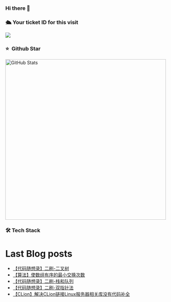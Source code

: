 ### Hi there 👋

<!--
**doraemon-hub-art/doraemon-hub-art** is a ✨ _special_ ✨ repository because its `README.md` (this file) appears on your GitHub profile.

Here are some ideas to get you started:

- 🔭 I’m currently working on ...

- 🌱 I’m currently learning ...

- 👯 I’m looking to collaborate on ...

- 🤔 I’m looking for help with ...

- 💬 Ask me about ...

- 📫 How to reach me: ...

- 😄 Pronouns: ...

- ⚡ Fun fact: ...
  -->

  

### **🛳** **Your ticket ID for this visit**

<img src="https://profile-counter.glitch.me/doraemon-hub-art/count.svg" />

### ⭐️ &nbsp;Github Star

<img width="500px"  alt="GitHub Stats" src="https://github-readme-stats.vercel.app/api?username=doraemon-hub-art&count_private=true&show_icons=true"/>

### **🛠** **Tech Stack**

# Last Blog posts
<!-- BLOG-POST-LIST:START -->
- [【代码随想录】二刷-二叉树](https://banshengua.top/%e3%80%90%e4%bb%a3%e7%a0%81%e9%9a%8f%e6%83%b3%e5%bd%95%e3%80%91%e4%ba%8c%e5%88%b7-%e4%ba%8c%e5%8f%89%e6%a0%91/)
- [【算法】使数组有序的最小交换次数](https://banshengua.top/%e3%80%90%e7%ae%97%e6%b3%95%e3%80%91%e4%bd%bf%e6%95%b0%e7%bb%84%e6%9c%89%e5%ba%8f%e7%9a%84%e6%9c%80%e5%b0%8f%e4%ba%a4%e6%8d%a2%e6%ac%a1%e6%95%b0/)
- [【代码随想录】二刷-栈和队列](https://banshengua.top/%e3%80%90%e4%bb%a3%e7%a0%81%e9%9a%8f%e6%83%b3%e5%bd%95%e3%80%91%e4%ba%8c%e5%88%b7-%e6%a0%88%e5%92%8c%e9%98%9f%e5%88%97/)
- [【代码随想录】二刷-双指针法](https://banshengua.top/%e3%80%90%e4%bb%a3%e7%a0%81%e9%9a%8f%e6%83%b3%e5%bd%95%e3%80%91%e4%ba%8c%e5%88%b7-%e5%8f%8c%e6%8c%87%e9%92%88%e6%b3%95/)
- [【CLion】解决CLion链接Linux服务器相关库没有代码补全](https://banshengua.top/%e3%80%90clion%e3%80%91%e8%a7%a3%e5%86%b3clion%e9%93%be%e6%8e%a5linux%e6%9c%8d%e5%8a%a1%e5%99%a8%e7%9b%b8%e5%85%b3%e5%ba%93%e6%b2%a1%e6%9c%89%e4%bb%a3%e7%a0%81%e8%a1%a5%e5%85%a8/)
<!-- BLOG-POST-LIST:END -->


